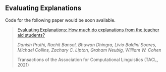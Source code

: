 ## Evaluating Explanations

Code for the following paper would be soon available.

> [Evaluating Explanations: How much do explanations from the teacher aid students?](https://arxiv.org/pdf/2012.00893.pdf)
> 
> *Danish Pruthi, Rachit Bansal, Bhuwan Dhingra, Livio Baldini Soares, Michael Collins, Zachary C. Lipton, Graham Neubig, William W. Cohen*
>
> Transactions of the Association for Computational Linguistics (TACL, 2021)

